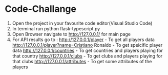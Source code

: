 # Code-Challange

1. Open the project in your favourite code editor(Visual Studio Code)
2. In terminal run python flask-typescript.py
3. Open Browser navigate to http://127.0.0.1/ for main page
4. For API results go to :
   http://127.0.0.1/player - To get all players data
   http://127.0.0.1/player?name=Cristiano Ronaldo - To get speicific player data
   http://127.0.0.1/countries - To get countries and players playing for that country
   http://127.0.0.1/clubs - To get clubs and players playing for that clubs
   http://127.0.0.1/attributes - To get some attributes of the players
